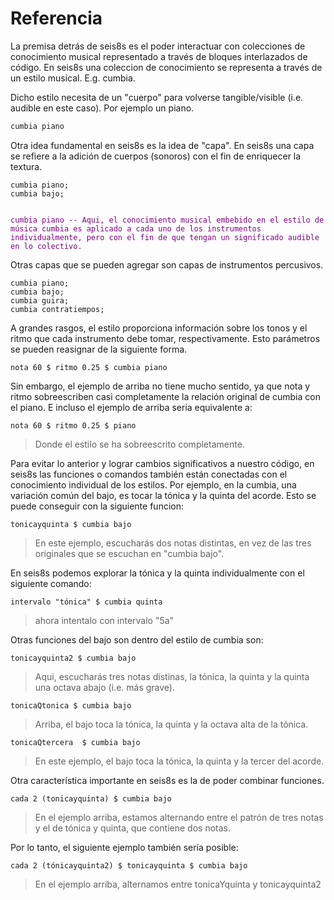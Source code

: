 # Referencia


La premisa detrás de seis8s es el poder interactuar con colecciones de conocimiento musical representado a través de bloques interlazados de código. En seis8s una coleccion de conocimiento se representa a través de un estilo musical. E.g. cumbia.

Dicho estilo necesita de un "cuerpo" para volverse tangible/visible (i.e. audible en este caso). Por ejemplo un piano.

```javascript
cumbia piano

```

Otra idea fundamental en seis8s es la idea de "capa". En seis8s una capa se refiere a la adición de cuerpos (sonoros) con el fin de enriquecer la textura.

```
cumbia piano;
cumbia bajo;
```

<pre><code style="color:purple;">
cumbia piano -- Aqui, el conocimiento musical embebido en el estilo de música cumbia es aplicado a cada uno de los instrumentos individualmente, pero con el fin de que tengan un significado audible en lo colectivo.
</code></pre>
>
Otras capas que se pueden agregar son capas de instrumentos percusivos.

```
cumbia piano;
cumbia bajo;
cumbia guira;
cumbia contratiempos;
```

A grandes rasgos, el estilo proporciona información sobre los tonos y el ritmo que cada instrumento debe tomar, respectivamente. Esto parámetros se pueden reasignar de la siguiente forma.

```
nota 60 $ ritmo 0.25 $ cumbia piano
```

Sin embargo, el ejemplo de arriba no tiene mucho sentido, ya que nota y ritmo sobreescriben casi completamente la relación original de cumbia con el piano. E incluso el ejemplo de arriba seria equivalente a:

```
nota 60 $ ritmo 0.25 $ piano

```

> Donde el estilo se ha sobreescrito completamente.

Para evitar lo anterior y lograr cambios significativos a nuestro código, en seis8s las funciones o comandos también están conectadas con el conocimiento individual de los estilos. Por ejemplo, en la cumbia, una variación común del bajo, es tocar la tónica y la quinta del acorde. Esto se puede conseguir con la siguiente funcion:

```
tonicayquinta $ cumbia bajo
```

> En este ejemplo, escucharás dos notas distintas, en vez de las tres originales que se escuchan en "cumbia bajo".

En seis8s podemos explorar la tónica y la quinta individualmente con el siguiente comando:

```
intervalo "tónica" $ cumbia quinta
```
> ahora intentalo con intervalo "5a"

Otras funciones del bajo son dentro del estilo de cumbia son:

```
tonicayquinta2 $ cumbia bajo
```
>  Aqui, escucharás tres notas distinas, la tónica, la quinta y la quinta una octava abajo (i.e. más grave).

```
tonicaQtonica $ cumbia bajo
```
> Arriba, el bajo toca la tónica, la quinta y la octava alta de la tónica.

<!-- ```tucanes $ cumbia bajo
``` -->

```
tonicaQtercera  $ cumbia bajo
```
> En este ejemplo, el bajo toca la tónica, la quinta y la tercer del acorde.

<!-- ```saborcolombia $ cumbia bajo
``` -->


Otra característica importante en seis8s es la de poder combinar funciones.

```
cada 2 (tonicayquinta) $ cumbia bajo
```
> En el ejemplo arriba, estamos alternando entre el patrón de tres notas y el de tónica y quinta, que contiene dos notas.

Por lo tanto, el siguiente ejemplo también sería posible:

```
cada 2 (tónicayquinta2) $ tonicayquinta $ cumbia bajo
```


> En el ejemplo arriba, alternamos entre tonicaYquinta y tonicayquinta2



<!-- adorno tonicayquinta $ cumbia bajo -->

<!-- ```tumbao $ cumbia quinta; -->
<!-- ``` -->

